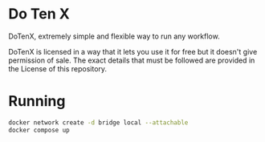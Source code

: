 # Do Ten X
DoTenX, extremely simple and flexible way to run any workflow.

DoTenX is licensed in a way that it lets you use it for free but it doesn't give permission of sale.
The exact details that must be followed are provided in the License of this repository.


# Running

``` bash
docker network create -d bridge local --attachable
docker compose up
```
